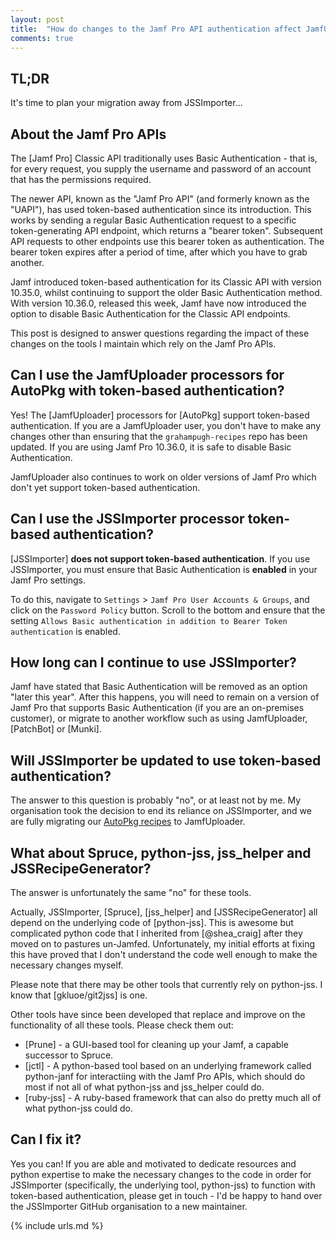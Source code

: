 ```yaml
---
layout: post
title:  "How do changes to the Jamf Pro API authentication affect JamfUploader and JSSImporter?"
comments: true
---
```


## TL;DR

It's time to plan your migration away from JSSImporter...

## About the Jamf Pro APIs

The [Jamf Pro] Classic API traditionally uses Basic Authentication - that is, for every request, you supply the username and password of an account that has the permissions required.

The newer API, known as the "Jamf Pro API" (and formerly known as the "UAPI"), has used token-based authentication since its introduction. This works by sending a regular Basic Authentication request to a specific token-generating API endpoint, which returns a "bearer token". Subsequent API requests to other endpoints use this bearer token as authentication. The bearer token expires after a period of time, after which you have to grab another.

Jamf introduced token-based authentication for its Classic API with version 10.35.0, whilst continuing to support the older Basic Authentication method. With version 10.36.0, released this week, Jamf have now introduced the option to disable Basic Authentication for the Classic API endpoints.

This post is designed to answer questions regarding the impact of these changes on the tools I maintain which rely on the Jamf Pro APIs.

## Can I use the JamfUploader processors for AutoPkg with token-based authentication?

Yes! The [JamfUploader] processors for [AutoPkg] support token-based authentication. If you are a JamfUploader user, you don't have to make any changes other than ensuring that the `grahampugh-recipes` repo has been updated. If you are using Jamf Pro 10.36.0, it is safe to disable Basic Authentication.

JamfUploader also continues to work on older versions of Jamf Pro which don't yet support token-based authentication.

## Can I use the JSSImporter processor token-based authentication?

[JSSImporter] **does not support token-based authentication**. If you use JSSImporter, you must ensure that Basic Authentication is **enabled** in your Jamf Pro settings.

To do this, navigate to `Settings` > `Jamf Pro User Accounts & Groups`, and click on the `Password Policy` button. Scroll to the bottom and ensure that the setting `Allows Basic authentication in addition to Bearer Token authentication` is enabled.

## How long can I continue to use JSSImporter?

Jamf have stated that Basic Authentication will be removed as an option "later this year". After this happens, you will need to remain on a version of Jamf Pro that supports Basic Authentication (if you are an on-premises customer), or migrate to another workflow such as using JamfUploader, [PatchBot] or [Munki].

## Will JSSImporter be updated to use token-based authentication?

The answer to this question is probably "no", or at least not by me. My organisation took the decision to end its reliance on JSSImporter, and we are fully migrating our [AutoPkg recipes][1] to JamfUploader.

## What about Spruce, python-jss, jss_helper and JSSRecipeGenerator?

The answer is unfortunately the same "no" for these tools.

Actually, JSSImporter, [Spruce], [jss_helper] and [JSSRecipeGenerator] all depend on the underlying code of [python-jss]. This is awesome but complicated python code that I inherited from [@shea_craig] after they moved on to pastures un-Jamfed. Unfortunately, my initial efforts at fixing this have proved that I don't understand the code well enough to make the necessary changes myself.

Please note that there may be other tools that currently rely on python-jss. I know that [gkluoe/git2jss] is one.

Other tools have since been developed that replace and improve on the functionality of all these tools. Please check them out:

* [Prune] - a GUI-based tool for cleaning up your Jamf, a capable successor to Spruce.
* [jctl] - A python-based tool based on an underlying framework called python-janf for interactiing with the Jamf Pro APIs, which should do most if not all of what python-jss and jss_helper could do.
* [ruby-jss] - A ruby-based framework that can also do pretty much all of what python-jss could do.

## Can I fix it?

Yes you can! If you are able and motivated to dedicate resources and python expertise to make the necessary changes to the code in order for JSSImporter (specifically, the underlying tool, python-jss) to function with token-based authentication, please get in touch - I'd be happy to hand over the JSSImporter GitHub organisation to a new maintainer.

[1]: https://github.com/eth-its/autopkg-mac-recipes-yaml

{% include urls.md %}
